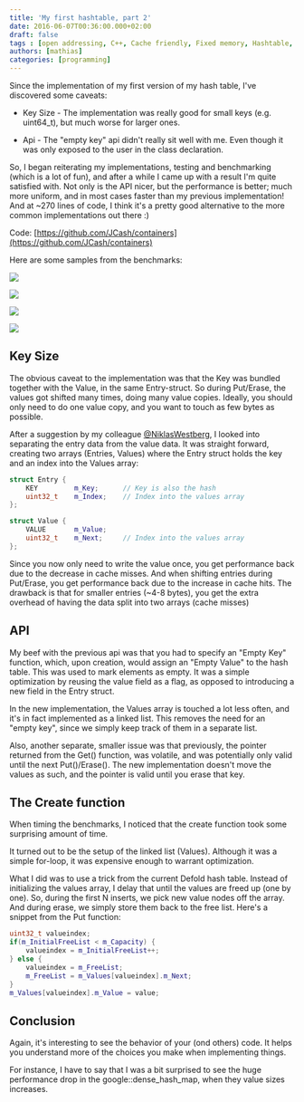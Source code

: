 ```yaml
---
title: 'My first hashtable, part 2'
date: 2016-06-07T00:36:00.000+02:00
draft: false
tags : [open addressing, C++, Cache friendly, Fixed memory, Hashtable, Robin Hood]
authors: [mathias]
categories: [programming]
---
```


Since the implementation of my first version of my hash table, I've discovered some caveats:

* Key Size - The implementation was really good for small keys (e.g. uint64_t), but much worse for larger ones.

* Api - The "empty key" api didn't really sit well with me. Even though it was only exposed to the user in the class declaration.

So, I began reiterating my implementations, testing and benchmarking (which is a lot of fun), and after a while I came up with a result I'm quite satisfied with. Not only is the API nicer, but the performance is better; much more uniform, and in most cases faster than my previous implementation! And at ~270 lines of code, I think it's a pretty good alternative to the more common implementations out there :)

Code: [https://github.com/JCash/containers](https://github.com/JCash/containers)

Here are some samples from the benchmarks:

[![](https://4.bp.blogspot.com/-FtZsuHBJ6Nc/V1WdUdOlIfI/AAAAAAAACcg/BpflvlpSOMw5QcvlZoAEhrU3iS4SYmlkQCLcB/s320/timings_insert_random_sizeof%2528value%2529%253D%253D8.png)](https://4.bp.blogspot.com/-FtZsuHBJ6Nc/V1WdUdOlIfI/AAAAAAAACcg/BpflvlpSOMw5QcvlZoAEhrU3iS4SYmlkQCLcB/s1600/timings_insert_random_sizeof%2528value%2529%253D%253D8.png)

[![](https://1.bp.blogspot.com/-rpk7wG_LvoU/V1WdTxtMn_I/AAAAAAAACcQ/LfGKIs5vlnMFU5s6qj64ogA4wMtc_fBagCLcB/s320/timings_insert_random_sizeof%2528value%2529%253D%253D152.png)](https://1.bp.blogspot.com/-rpk7wG_LvoU/V1WdTxtMn_I/AAAAAAAACcQ/LfGKIs5vlnMFU5s6qj64ogA4wMtc_fBagCLcB/s1600/timings_insert_random_sizeof%2528value%2529%253D%253D152.png)

[![](https://3.bp.blogspot.com/-MyizgDTMVGg/V1WdUaXZQLI/AAAAAAAACck/8QmquFpyxnsqsYkfiQpAjmM9pUNV2ClLQCLcB/s320/timings_get_random_sizeof%2528value%2529%253D%253D8.png)](https://3.bp.blogspot.com/-MyizgDTMVGg/V1WdUaXZQLI/AAAAAAAACck/8QmquFpyxnsqsYkfiQpAjmM9pUNV2ClLQCLcB/s1600/timings_get_random_sizeof%2528value%2529%253D%253D8.png)

[![](https://1.bp.blogspot.com/-KIVSk1DEvtg/V1WdUAH33kI/AAAAAAAACcY/T7mBoBfy4Co3WXCa8NP-p98G90yUjK8MwCLcB/s320/timings_get_random_sizeof%2528value%2529%253D%253D152.png)](https://1.bp.blogspot.com/-KIVSk1DEvtg/V1WdUAH33kI/AAAAAAAACcY/T7mBoBfy4Co3WXCa8NP-p98G90yUjK8MwCLcB/s1600/timings_get_random_sizeof%2528value%2529%253D%253D152.png)

## Key Size

The obvious caveat to the implementation was that the Key was bundled together with the Value, in the same Entry-struct. So during Put/Erase, the values got shifted many times, doing many value copies. Ideally, you should only need to do one value copy, and you want to touch as few bytes as possible.

After a suggestion by my colleague [@NiklasWestberg](https://twitter.com/NiklasWestberg), I looked into separating the entry data from the value data. It was straight forward, creating two arrays (Entries, Values) where the Entry struct holds the key and an index into the Values array:

```cpp
struct Entry {
    KEY         m_Key;      // Key is also the hash
    uint32_t    m_Index;    // Index into the values array
};

struct Value {
    VALUE       m_Value;
    uint32_t    m_Next;     // Index into the values array
};
```

Since you now only need to write the value once, you get performance back due to the decrease in cache misses.
And when shifting entries during Put/Erase, you get performance back due to the increase in cache hits.
The drawback is that for smaller entries (~4-8 bytes), you get the extra overhead of having the data split into two arrays (cache misses)


## API

My beef with the previous api was that you had to specify an "Empty Key" function, which, upon creation, would assign an "Empty Value" to the hash table. This was used to mark elements as empty. It was a simple optimization by reusing the value field as a flag, as opposed to introducing a new field in the Entry struct.



In the new implementation, the Values array is touched a lot less often, and it's in fact implemented as a linked list. This removes the need for an "empty key", since we simply keep track of them in a separate list.

Also, another separate, smaller issue was that previously, the pointer returned from the Get() function, was volatile, and was potentially only valid until the next Put()/Erase(). The new implementation doesn't move the values as such, and the pointer is valid until you erase that key.



## The Create function

When timing the benchmarks, I noticed that the create function took some surprising amount of time.

It turned out to be the setup of the linked list (Values). Although it was a simple for-loop, it was expensive enough to warrant optimization.



What I did was to use a trick from the current Defold hash table. Instead of initializing the values array, I delay that until the values are freed up (one by one). So, during the first N inserts, we pick new value nodes off the array. And during erase, we simply store them back to the free list. Here's a snippet from the Put function:


```cpp
uint32_t valueindex;
if(m_InitialFreeList < m_Capacity) {
    valueindex = m_InitialFreeList++;
} else {
    valueindex = m_FreeList;
    m_FreeList = m_Values[valueindex].m_Next;
}
m_Values[valueindex].m_Value = value;
```



## Conclusion

Again, it's interesting to see the behavior of your (ond others) code. It helps you understand more of the choices you make when implementing things.

For instance, I have to say that I was a bit surprised to see the huge performance drop in the google::dense_hash_map, when they value sizes increases.